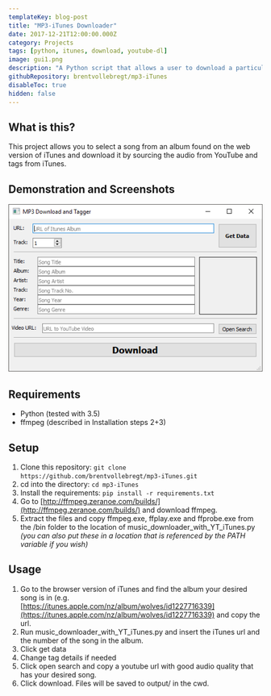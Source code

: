 ```yaml
---
templateKey: blog-post
title: "MP3-iTunes Downloader"
date: 2017-12-21T12:00:00.000Z
category: Projects
tags: [python, itunes, download, youtube-dl]
image: gui1.png
description: "A Python script that allows a user to download a particular song from an iTunes-listed album. It uses YouTube as an audio source and iTunes to tag the mp3 file."
githubRepository: brentvollebregt/mp3-iTunes
disableToc: true
hidden: false
---
```


## What is this?
This project allows you to select a song from an album found on the web version of iTunes and download it by sourcing the audio from YouTube and tags from iTunes.

## Demonstration and Screenshots
![GUI example](gui1.png)

## Requirements
* Python (tested with 3.5)
* ffmpeg (described in Installation steps 2+3)

## Setup
1. Clone this repository: `git clone https://github.com/brentvollebregt/mp3-iTunes.git`
2. cd into the directory: `cd mp3-iTunes`
3. Install the requirements: `pip install -r requirements.txt`
2. Go to [http://ffmpeg.zeranoe.com/builds/](http://ffmpeg.zeranoe.com/builds/) and download ffmpeg.
3. Extract the files and copy ffmpeg.exe, ffplay.exe and ffprobe.exe from the /bin folder to the location of music_downloader_with_YT_iTunes.py *(you can also put these in a location that is referenced by the PATH variable if you wish)*

## Usage
1. Go to the browser version of iTunes and find the album your desired song is in (e.g. [https://itunes.apple.com/nz/album/wolves/id1227716339](https://itunes.apple.com/nz/album/wolves/id1227716339) and copy the url.
2. Run music_downloader_with_YT_iTunes.py and insert the iTunes url and the number of the song in the album.
3. Click get data
4. Change tag details if needed
5. Click open search and copy a youtube url with good audio quality that has your desired song.
3. Click download. Files will be saved to output/ in the cwd.
